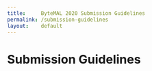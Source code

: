 ```yaml
---
title:     ByteMAL 2020 Submission Guidelines
permalink: /submission-guidelines
layout:    default
---
```


# Submission Guidelines
